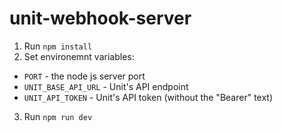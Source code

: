 # unit-webhook-server

1. Run `npm install`
2. Set environemnt variables:
- `PORT` - the node js server port
- `UNIT_BASE_API_URL` - Unit's API endpoint 
- `UNIT_API_TOKEN` - Unit's API token (without the "Bearer" text)
3. Run `npm run dev`
